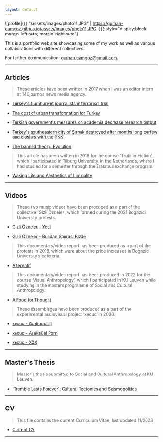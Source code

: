 ```yaml
---
layout: default
---
```


![profile]({{ "/assets/images/photo11.JPG" | https://gurhan-camgoz.github.io/assets/images/photo11.JPG }}){:style="display:block; margin-left:auto; margin-right:auto"}


This is a portfolio web site showcasing some of my work as well as various collaborations with different collectives. 

For further communication: [gurhan.camgoz@gmail.com](mailto:gurhan.camgoz@gmail.com).

* * *

## Articles

> These articles have been written in 2017 when I was an editor intern at 140journos news media agency.

  - [Turkey's Cumhuriyet journalists in terrorism trial](https://140journos.com/turkey-starts-trying-cumhuriyet-journalists-61316bfda29d)

  - [The cost of urban transformation for Turkey](https://140journos.com/cost-of-urban-transformation-for-turkey-33b01cd734d0)

  - [Turkish government's measures on academia decrease research output](https://140journos.com/turkish-governments-measures-on-academia-decrease-research-output-3a54671a2434)

  - [Turkey's southeastern city of Şırnak destroyed after months long curfew and clashes with the PKK](https://140journos.com/turkeys-southeastern-city-of-sirnak-destructed-after-months-long-curfew-and-clashes-with-the-pkk-6e7b406095c)

  - [The banned theory: Evolution](https://140journos.com/the-banned-theory-evolution-e772fa968339)

>This article has been written  in 2018 for the course ‘Truth in Fiction’, which I participated in Tilburg University, in the Netherlands, where I had studied for a semester through the Erasmus exchange program

  - [Waking Life and Aesthetics of Liminality](https://www.diggitmagazine.com/papers/waking-life-and-aesthetics-liminality) 

* * *

## Videos

>These two music videos have been produced as a part of the collective ‘Gizli Özneler’, which formed during the 2021 Bogazici University protests. 

  - [Gizli Özneler - Yetti](https://www.youtube.com/watch?v=IIjpuF9Qh3U)

  - [Gizli Özneler - Bundan Sonrası Bizde](https://www.youtube.com/watch?v=0S781HzRvVk)

>This documentary/video report has been produced as a part of the protests in 2018, which were about the price increases in Bogazici University’s cafeteria.

  - [Alternatif](https://www.youtube.com/watch?v=1Cwr7CYV1X4) 

>This documentary/video report has been produced in 2022 for the course ‘Visual Anthropology’, which I participated in KU Leuven while studying in the masters programme of Social and Cultural Anthropology.

  - [A Food for Thought](https://drive.google.com/file/d/1XQOABK8wUs_Q2hEPk-pZWlCfzWKTczo5/view?usp=share_link)


>These assemblages have been produced as a part of the experimental audiovisual project ‘xecuc’ in 2020. 

  - [xecuc - Ornitopoloji](https://www.youtube.com/watch?v=mUgH7NmtXNY)

  - [xecuc - Aseksüel Porn](https://www.youtube.com/watch?v=VFju_XPVWZE)

  - [xecuc - XXX](https://www.youtube.com/watch?v=YF-JR7h7m5w)

* * *

## Master's Thesis

>Master's thesis submitted to Social and Cultural Anthropology at KU Leuven.

  - ['Tremble Lasts Forever': Cultural Tectonics and Seismopolitics](https://drive.google.com/file/d/1wBNBvt0ggFPBVUzFeFPVlLwbjRSeyZy5/view?usp=sharing)

* * *

## CV

>This file contains the current Curriculum Vitae, last updated 11/2023

  - [Current CV](https://drive.google.com/file/d/1V1gCC9uC3MMzSh3v8dHfSBwKUrvZ5px3/view?usp=sharing)

* * *










